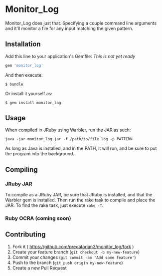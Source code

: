 # Monitor_Log

Monitor_Log does just that. Specifying a couple command line arguments and it'll monitor a file for any input matching the given pattern.

## Installation

Add this line to your application's Gemfile:
*This is not yet ready*

```ruby
gem 'monitor_log'
```

And then execute:

    $ bundle

Or install it yourself as:

    $ gem install monitor_log

## Usage

When compiled in JRuby using Warbler, run the JAR as such:

    java -jar monitor_log.jar -f /path/to/file.log -p PATTERN

As long as Java is installed, and in the PATH, it will run, and be sure to put the program into the background.

## Compiling  

### JRuby JAR

To compile as a JRuby JAR, be sure that JRuby is installed, and that the Warbler gem is installed. Then run the rake task to compile and place the JAR. To find the rake task, just execute `rake -T`.

### Ruby OCRA (coming soon)   

## Contributing

1. Fork it ( https://github.com/predatorian3/monitor_log/fork )
2. Create your feature branch (`git checkout -b my-new-feature`)
3. Commit your changes (`git commit -am 'Add some feature'`)
4. Push to the branch (`git push origin my-new-feature`)
5. Create a new Pull Request
